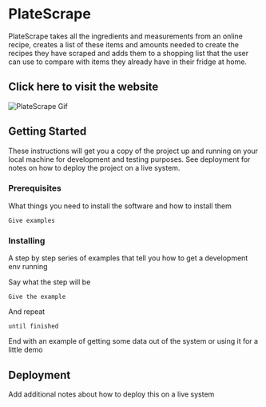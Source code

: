 # PlateScrape

PlateScrape takes all the ingredients and measurements from an online recipe, creates a list of these items and amounts needed to create the recipes they have scraped and adds them to a shopping list that the user can use to compare with items they already have in their fridge at home.

## Click here to visit the website
![PlateScrape Gif](/client/public/PlateScrape.gif)

## Getting Started

These instructions will get you a copy of the project up and running on your local machine for development and testing purposes. See deployment for notes on how to deploy the project on a live system.

### Prerequisites

What things you need to install the software and how to install them

```
Give examples
```

### Installing

A step by step series of examples that tell you how to get a development env running

Say what the step will be

```
Give the example
```

And repeat

```
until finished
```

End with an example of getting some data out of the system or using it for a little demo


## Deployment

Add additional notes about how to deploy this on a live system
